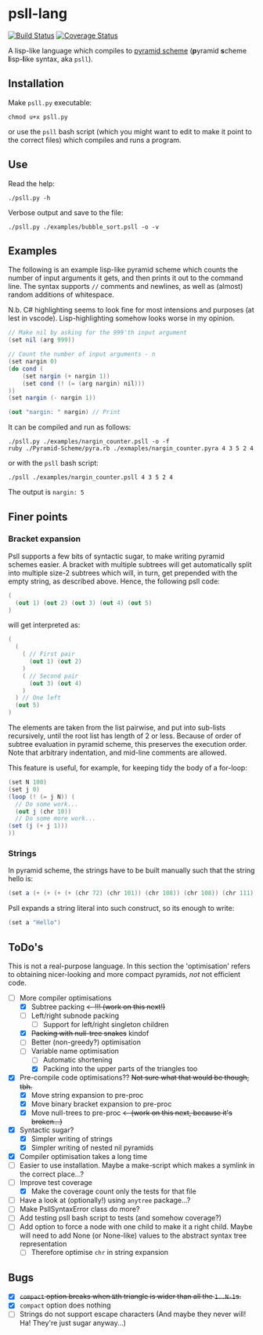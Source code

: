 # psll-lang

[![Build Status](https://travis-ci.org/MarcinKonowalczyk/psll-lang.svg?branch=master)](https://travis-ci.org/MarcinKonowalczyk/psll-lang) [![Coverage Status](https://coveralls.io/repos/github/MarcinKonowalczyk/psll-lang/badge.svg?branch=master)](https://coveralls.io/github/MarcinKonowalczyk/psll-lang?branch=master)

A lisp-like language which compiles to [pyramid scheme](https://github.com/ConorOBrien-Foxx/Pyramid-Scheme) (**p**yramid **s**cheme **l**isp-**l**ike syntax, aka `psll`).

## Installation

Make  `psll.py` executable:

```
chmod u+x psll.py
```
or use the `psll` bash script (which you might want to edit to make it point to the correct files) which compiles and runs a program.

## Use

Read the help:
```
./psll.py -h
```

Verbose output and save to the file:
```
./psll.py ./examples/bubble_sort.psll -o -v
```

## Examples

The following is an example lisp-like pyramid scheme which counts the number of input arguments it gets, and then prints it out to the command line. The syntax supports `//` comments and newlines, as well as (almost) random additions of whitespace.

N.b. C# highlighting seems to look fine for most intensions and purposes (at lest in vscode). Lisp-highlighting somehow looks worse in my opinion.

```cs
// Make nil by asking for the 999'th input argument
(set nil (arg 999))

// Count the number of input arguments - n
(set nargin 0)
(do cond (
    (set nargin (+ nargin 1))
    (set cond (! (= (arg nargin) nil)))
))
(set nargin (- nargin 1))

(out "nargin: " nargin) // Print
```

It can be compiled and run as follows:

```
./psll.py ./examples/nargin_counter.psll -o -f
ruby ./Pyramid-Scheme/pyra.rb ./exmaples/nargin_counter.pyra 4 3 5 2 4
```

or with the `psll` bash script:

```
./psll ./examples/nargin_counter.psll 4 3 5 2 4
```

The output is `nargin: 5`

## Finer points

### Bracket expansion
Psll supports a few bits of syntactic sugar, to make writing pyramid schemes easier. A bracket with multiple subtrees will get automatically split into multiple size-2 subtrees which will, in turn, get prepended with the empty string, as described above. Hence, the following psll code:

```cs
(
  (out 1) (out 2) (out 3) (out 4) (out 5)
)
```

will get interpreted as:

```cs
(
  (
    ( // First pair
      (out 1) (out 2)
    )
    ( // Second pair
      (out 3) (out 4)
    )
  ) // One left
  (out 5)
)
```

The elements are taken from the list pairwise, and put into sub-lists recursively, until the root list has length of 2 or less. Because of order of subtree evaluation in pyramid scheme, this preserves the execution order. Note that arbitrary indentation, and mid-line comments are allowed.

This feature is useful, for example, for keeping tidy the body of a for-loop:

```cs
(set N 100)
(set j 0)
(loop (! (= j N)) (
  // Do some work...
  (out j (chr 10))
  // Do some more work...
(set (j (+ j 1)))
))
```

### Strings

In pyramid scheme, the strings have to be built manually such that the string hello is:

```cs
(set a (+ (+ (+ (+ (chr 72) (chr 101)) (chr 108)) (chr 108)) (chr 111)))
```

Psll expands a string literal into such construct, so its enough to write:

```cs
(set a "Hello")
```

## ToDo's

This is not a real-purpose language. In this section the 'optimisation' refers to obtaining nicer-looking and more compact pyramids, *not* not efficient code.

- [ ] More compiler optimisations
  - [x] Subtree packing <s><- !!! (work on this next!)</s>
  - [ ] Left/right subnode packing
    - [ ] Support for left/right singleton children
  - [x] <s>Packing with null-tree snakes</s> kindof
  - [ ] Better (non-greedy?) optimisation
  - [ ] Variable name optimisation
    - [ ] Automatic shortening
    - [x] Packing into the upper parts of the triangles too
- [x] Pre-compile code optimisations?? <s>Not sure what that would be though, tbh.</s>
  - [x] Move string expansion to pre-proc
  - [x] Move binary bracket expansion to pre-proc
  - [x] Move null-trees to pre-proc <s><- (work on this next, because it's broken...)</s>
- [x] Syntactic sugar?
  - [x] Simpler writing of strings
  - [x] Simpler writing of nested nil pyramids
- [x] Compiler optimisation takes a long time
- [ ] Easier to use installation. Maybe a make-script which makes a symlink in the correct place...?
- [ ] Improve test coverage
  - [x] Make the coverage count only the tests for that file
- [ ] Have a look at (optionally!) using `anytree` package...?
- [ ] Make PsllSyntaxError class do more?
- [ ] Add testing psll bash script to tests (and somehow coverage?)
- [ ] Add option to force a node with one child to make it a right child. Maybe will need to add None (or None-like) values to the abstract syntax tree representation
  - [ ] Therefore optimise `chr` in string expansion

## Bugs
- [x] <s>`compact` option breaks when `N`th triangle is wider than all the `1..N-1`s.</s>
- [x] `compact` option does nothing
- [ ] Strings do not support escape characters (And maybe they never will! Ha! They're just sugar anyway...)
